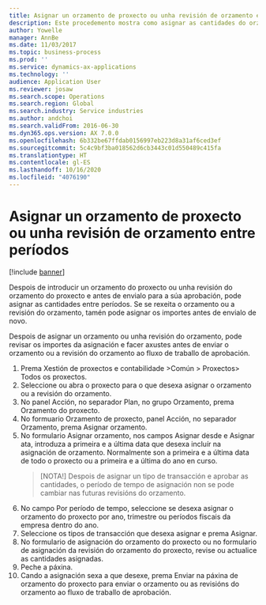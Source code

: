 ```yaml
---
title: Asignar un orzamento de proxecto ou unha revisión de orzamento entre períodos
description: Este procedemento mostra como asignar as cantidades do orzamento do proxecto entre períodos.
author: Yowelle
manager: AnnBe
ms.date: 11/03/2017
ms.topic: business-process
ms.prod: ''
ms.service: dynamics-ax-applications
ms.technology: ''
audience: Application User
ms.reviewer: josaw
ms.search.scope: Operations
ms.search.region: Global
ms.search.industry: Service industries
ms.author: andchoi
ms.search.validFrom: 2016-06-30
ms.dyn365.ops.version: AX 7.0.0
ms.openlocfilehash: 6b332be67ffdab0156997eb223d8a31af6ced3ef
ms.sourcegitcommit: 5c4c9bf3ba018562d6cb3443c01d550489c415fa
ms.translationtype: HT
ms.contentlocale: gl-ES
ms.lasthandoff: 10/16/2020
ms.locfileid: "4076190"
---
```

# <a name="allocate-a-project-budget-or-budget-revision-across-periods"></a>Asignar un orzamento de proxecto ou unha revisión de orzamento entre períodos

[!include [banner](../../includes/banner.md)]

Despois de introducir un orzamento do proxecto ou unha revisión do orzamento do proxecto e antes de envialo para a súa aprobación, pode asignar as cantidades entre períodos. Se se rexeita o orzamento ou a revisión do orzamento, tamén pode asignar os importes antes de envialo de novo. 

Despois de asignar un orzamento ou unha revisión do orzamento, pode revisar os importes da asignación e facer axustes antes de enviar o orzamento ou a revisión do orzamento ao fluxo de traballo de aprobación. 

1. Prema Xestión de proxectos e contabilidade >Común > Proxectos> Todos os proxectos. 
2. Seleccione ou abra o proxecto para o que desexa asignar o orzamento ou a revisión do orzamento. 
3. No panel Acción, no separador Plan, no grupo Orzamento, prema Orzamento do proxecto. 
4. No formuario Orzamento de proxecto, panel Acción, no separador Orzamento, prema Asignar orzamento. 
5. No formulario Asignar orzamento, nos campos Asignar desde e Asignar ata, introduza a primeira e a última data que desexa incluír na asignación de orzamento. Normalmente son a primeira e a última data de todo o proxecto ou a primeira e a última do ano en curso.  
   > [NOTA!] Despois de asignar un tipo de transacción e aprobar as cantidades, o período de tempo de asignación non se pode cambiar nas futuras revisións do orzamento. 
6. No campo Por período de tempo, seleccione se desexa asignar o orzamento do proxecto por ano, trimestre ou períodos fiscais da empresa dentro do ano.
7. Seleccione os tipos de transacción que desexa asignar e prema Asignar. 
8. No formulario de asignación do orzamento do proxecto ou no formulario de asignación da revisión do orzamento do proxecto, revise ou actualice as cantidades asignadas. 
9. Peche a páxina.
10. Cando a asignación sexa a que desexe, prema Enviar na páxina de orzamento do proxecto para enviar o orzamento ou as revisións do orzamento ao fluxo de traballo de aprobación.  


